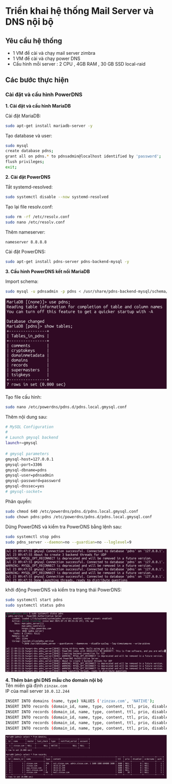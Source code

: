 # Triển khai hệ thống Mail Server và DNS nội bộ

## Yêu cầu hệ thống
- 1 VM để cài và chạy mail server zimbra
- 1 VM để cài và chạy power DNS
- Cấu hình mỗi server : 2 CPU , 4GB RAM , 30 GB SSD local-raid

## Các bước thực hiện
### Cài đặt và cấu hình PowerDNS
**1. Cài đặt và cấu hình MariaDB**

Cài đặt MariaDB:
```bash
sudo apt-get install mariadb-server -y
```
Tạo database và user:
```bash
sudo mysql
create database pdns;
grant all on pdns.* to pdnsadmin@localhost identified by 'password';
flush privileges;
exit;
```
**2. Cài đặt PowerDNS**

Tắt systemd-resolved:
```bash
sudo systemctl disable --now systemd-resolved
```
Tạo lại file resolv.conf:
```bash
sudo rm -rf /etc/resolv.conf
sudo nano /etc/resolv.conf
```
Thêm nameserver:
```bash
nameserver 8.8.8.8
```
Cài đặt PowerDNS:
```bash
sudo apt-get install pdns-server pdns-backend-mysql -y
```

**3. Cấu hình PowerDNS kết nối MariaDB**

Import schema:
```bash
sudo mysql -u pdnsadmin -p pdns < /usr/share/pdns-backend-mysql/schema/schema.mysql.sql
```
![Kiểm tra database](./images/PowerDNS/check-database1.png "Kiểm tra database.")

Tạo file cấu hình:
```bash
sudo nano /etc/powerdns/pdns.d/pdns.local.gmysql.conf
```
Thêm nội dung sau:
```bash
# MySQL Configuration
#
# Launch gmysql backend
launch+=gmysql

# gmysql parameters
gmysql-host=127.0.0.1
gmysql-port=3306
gmysql-dbname=pdns
gmysql-user=pdnsadmin
gmysql-password=password
gmysql-dnssec=yes
# gmysql-socket=
```
Phân quyền:
```bash
sudo chmod 640 /etc/powerdns/pdns.d/pdns.local.gmysql.conf
sudo chown pdns:pdns /etc/powerdns/pdns.d/pdns.local.gmysql.conf
```
Dừng PowerDNS và kiểm tra PowerDNS bằng lệnh sau:
```bash
sudo systemctl stop pdns
sudo pdns_server --daemon=no --guardian=no --loglevel=9
```
![Kiểm tra PowerDNS](./images/PowerDNS/check-powerdns.png "Kiểm tra PowerDNS.")

khởi động PowerDNS và kiểm tra trạng thái PowerDNS:
```bash
sudo systemctl start pdns
sudo systemctl status pdns
```
![Kiểm tra PowerDNS](./images/PowerDNS/check-powerdns2.png "Kiểm tra PowerDNS.")

**4. Thêm bản ghi DNS mẫu cho domain nội bộ**\
Tên miền giả định `zinzax.com`\
IP của mail server `10.0.12.244`
```bash
INSERT INTO domains (name, type) VALUES ('zinzax.com', 'NATIVE');
INSERT INTO records (domain_id, name, type, content, ttl, prio, disabled) VALUES (1, 'zinzax.com', 'SOA', 'ns1.zinzax.com. admin.zinzax.com. 1 3600 1800 604800 3600', 3600, NULL, 0);
INSERT INTO records (domain_id, name, type, content, ttl, prio, disabled) VALUES (1, 'zinzax.com', 'A', '10.0.12.244', 3600, NULL, 0);
INSERT INTO records (domain_id, name, type, content, ttl, prio, disabled) VALUES (1, 'www.zinzax.com', 'A', '10.0.12.244', 3600, NULL, 0);
INSERT INTO records (domain_id, name, type, content, ttl, prio, disabled, auth) VALUES (1, 'mail.zinzax.com', 'A', '10.0.12.244', 3600, NULL, 0, 1);
INSERT INTO records (domain_id, name, type, content, ttl, prio, disabled, auth) VALUES (1, 'zinzax.com', 'MX', 'mail.zinzax.com', 3600, 10, 0, 1);
```
![Kiểm tra database](./images/PowerDNS/check-database2.png "Kiểm tra database.")